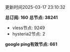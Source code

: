 更新时间2025-03-17 23:10:32

**总订阅: 160**
**总节点: 38241**
- vless节点: 9249
- hysteria2节点: 2

**google ping有效节点: 661**
